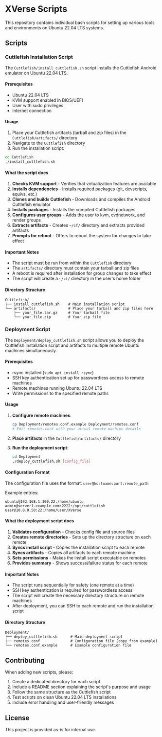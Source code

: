 # XVerse Scripts

This repository contains individual bash scripts for setting up various tools and environments on Ubuntu 22.04 LTS systems.

## Scripts

### Cuttlefish Installation Script

The `Cuttlefish/install_cuttlefish.sh` script installs the Cuttlefish Android emulator on Ubuntu 22.04 LTS.

#### Prerequisites

- Ubuntu 22.04 LTS
- KVM support enabled in BIOS/UEFI
- User with sudo privileges
- Internet connection

#### Usage

1. Place your Cuttlefish artifacts (tarball and zip files) in the `Cuttlefish/artifacts/` directory
2. Navigate to the `Cuttlefish` directory
3. Run the installation script:

```bash
cd Cuttlefish
./install_cuttlefish.sh
```

#### What the script does

1. **Checks KVM support** - Verifies that virtualization features are available
2. **Installs dependencies** - Installs required packages (git, devscripts, equivs, etc.)
3. **Clones and builds Cuttlefish** - Downloads and compiles the Android Cuttlefish emulator
4. **Installs packages** - Installs the compiled Cuttlefish packages
5. **Configures user groups** - Adds the user to kvm, cvdnetwork, and render groups
6. **Extracts artifacts** - Creates `~/cf/` directory and extracts provided artifacts
7. **Prompts for reboot** - Offers to reboot the system for changes to take effect

#### Important Notes

- The script must be run from within the `Cuttlefish` directory
- The `artifacts/` directory must contain your tarball and zip files
- A reboot is required after installation for group changes to take effect
- The script will create a `~/cf/` directory in the user's home folder

#### Directory Structure

```
Cuttlefish/
├── install_cuttlefish.sh    # Main installation script
└── artifacts/               # Place your tarball and zip files here
    ├── your_file.tar.gz     # Your tarball file
    └── your_file.zip        # Your zip file
```

### Deployment Script

The `Deployment/deploy_cuttlefish.sh` script allows you to deploy the Cuttlefish installation script and artifacts to multiple remote Ubuntu machines simultaneously.

#### Prerequisites

- rsync installed (`sudo apt install rsync`)
- SSH key authentication set up for passwordless access to remote machines
- Remote machines running Ubuntu 22.04 LTS
- Write permissions to the specified remote paths

#### Usage

1. **Configure remote machines**:
   ```bash
   cp Deployment/remotes.conf.example Deployment/remotes.conf
   # Edit remotes.conf with your actual remote machine details
   ```

2. **Place artifacts** in the `Cuttlefish/artifacts/` directory

3. **Run the deployment script**:
   ```bash
   cd Deployment
   ./deploy_cuttlefish.sh [config_file]
   ```

#### Configuration Format

The configuration file uses the format: `user@hostname:port:remote_path`

Example entries:
```
ubuntu@192.168.1.100:22:/home/ubuntu
admin@server1.example.com:2222:/opt/cuttlefish
user@10.0.0.50:22:/home/user/XVerse
```

#### What the deployment script does

1. **Validates configuration** - Checks config file and source files
2. **Creates remote directories** - Sets up the directory structure on each remote
3. **Syncs install script** - Copies the installation script to each remote
4. **Syncs artifacts** - Copies all artifacts to each remote machine
5. **Sets permissions** - Makes the install script executable on remotes
6. **Provides summary** - Shows success/failure status for each remote

#### Important Notes

- The script runs sequentially for safety (one remote at a time)
- SSH key authentication is required for passwordless access
- The script will create the necessary directory structure on remote machines
- After deployment, you can SSH to each remote and run the installation script

#### Directory Structure

```
Deployment/
├── deploy_cuttlefish.sh      # Main deployment script
├── remotes.conf              # Configuration file (copy from example)
└── remotes.conf.example      # Example configuration file
```

## Contributing

When adding new scripts, please:

1. Create a dedicated directory for each script
2. Include a README section explaining the script's purpose and usage
3. Follow the same structure as the Cuttlefish script
4. Test scripts on clean Ubuntu 22.04 LTS installations
5. Include error handling and user-friendly messages

## License

This project is provided as-is for internal use.
